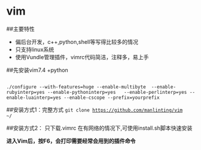# vim
##主要特性

*   偏后台开发，c++,python,shell等写得比较多的情况
*   只支持linux系统
*   使用Vundle管理插件，vimrc代码简洁，注释多，易上手


##先安装vim7.4 +python 

<code>
./configure --with-features=huge --enable-multibyte  --enable-rubyinterp=yes --enable-pythoninterp=yes   --enable-perlinterp=yes --enable-luainterp=yes --enable-cscope --prefix=yourprefix
</code>

##安装方式1：完整方式 
<code>git clone https://github.com/manlinting/vim ~/</code>

##安装方式2： 只下载.vimrc
在有网络的情况下,可使用install.sh脚本快速安装


**进入Vim后，按F6，会打印需要经常会用到的插件命令**
